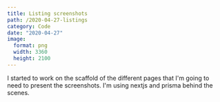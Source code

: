 ```yaml
---
title: Listing screenshots
path: /2020-04-27-listings
category: Code
date: "2020-04-27"
image:
  format: png
  width: 3360
  height: 2100
---
```


I started to work on the scaffold of the different pages that I'm going to need to present the screenshots. I'm using nextjs and prisma behind the scenes.
